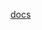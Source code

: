 [docs](https://raw.githubusercontent.com/MikalaiYatsyna/terraform-aws-vpc/master/README.md ':include')